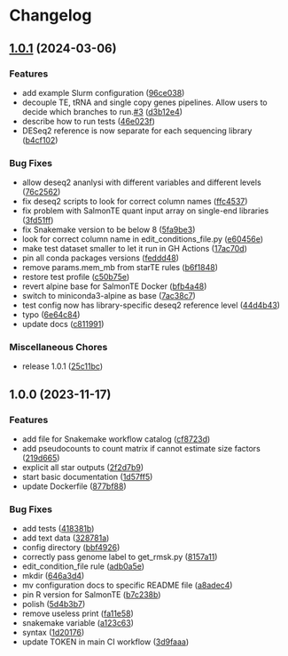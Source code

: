 # Changelog

## [1.0.1](https://github.com/boulardlab/3t-seq/compare/v1.0.0...v1.0.1) (2024-03-06)


### Features

* add example Slurm configuration ([96ce038](https://github.com/boulardlab/3t-seq/commit/96ce0383c48844a7691342dca721a9a1bb64440f))
* decouple TE, tRNA and single copy genes pipelines. Allow users to decide which branches to run.[#3](https://github.com/boulardlab/3t-seq/issues/3) ([d3b12e4](https://github.com/boulardlab/3t-seq/commit/d3b12e4017c69df6a91c929088cd6641c8790bbb))
* describe how to run tests ([46e023f](https://github.com/boulardlab/3t-seq/commit/46e023f37e9cfbd96b669695027587fa4888d1f4))
* DESeq2 reference is now separate for each sequencing library ([b4cf102](https://github.com/boulardlab/3t-seq/commit/b4cf10264ffd7bc33ad01ef3e4ae1d12482e3718))


### Bug Fixes

* allow deseq2 ananlysi with different variables and different levels ([76c2562](https://github.com/boulardlab/3t-seq/commit/76c2562501c091b615640a0ec3973a814ec6cca3))
* fix deseq2 scripts to look for correct column names ([ffc4537](https://github.com/boulardlab/3t-seq/commit/ffc4537558e28ba5ee278975d63fb7958d8f3384))
* fix problem with SalmonTE quant input array on single-end libraries ([3fd51ff](https://github.com/boulardlab/3t-seq/commit/3fd51fff87474b1243f7844d4699eb34e445e352))
* fix Snakemake version to be below 8 ([5fa9be3](https://github.com/boulardlab/3t-seq/commit/5fa9be31940270c93024a8cf6a5190215a58ea7d))
* look for correct column name in edit_conditions_file.py ([e60456e](https://github.com/boulardlab/3t-seq/commit/e60456ed4c3e471b21417c2dc4126c46b6d91382))
* make test dataset smaller to let it run in GH Actions ([17ac70d](https://github.com/boulardlab/3t-seq/commit/17ac70d120fd772f369c76d9514e260b2a31746d))
* pin all conda packages versions ([feddd48](https://github.com/boulardlab/3t-seq/commit/feddd48cd06365923fbee22ffc5385a6ec7bebfb))
* remove params.mem_mb from starTE rules ([b6f1848](https://github.com/boulardlab/3t-seq/commit/b6f18484851a60224d1520166b68ed0df9c2c5f0))
* restore test profile ([c50b75e](https://github.com/boulardlab/3t-seq/commit/c50b75ebb4e27459c58e298b1546729b651efc83))
* revert alpine base for SalmonTE Docker ([bfb4a48](https://github.com/boulardlab/3t-seq/commit/bfb4a48f156494a8605dd385c34da6b468c60d1c))
* switch to miniconda3-alpine as base ([7ac38c7](https://github.com/boulardlab/3t-seq/commit/7ac38c79ed9f88fb2a0d93d0cae99302cc752563))
* test config now has library-specific deseq2 reference level ([44d4b43](https://github.com/boulardlab/3t-seq/commit/44d4b43565939785370fa4b1233ec025c1c08614))
* typo ([6e64c84](https://github.com/boulardlab/3t-seq/commit/6e64c848bd9b1765329bac1d8a0a075b98546878))
* update docs ([c811991](https://github.com/boulardlab/3t-seq/commit/c811991b8186ae6aba348964fbbb1c01096292b8))


### Miscellaneous Chores

* release 1.0.1 ([25c11bc](https://github.com/boulardlab/3t-seq/commit/25c11bc0886cf580768fd61ac373ceaca97b997c))

## 1.0.0 (2023-11-17)


### Features

* add file for Snakemake workflow catalog ([cf8723d](https://github.com/boulardlab/3t-seq/commit/cf8723d5883490917ded763e23468eef14529598))
* add pseudocounts to count matrix if cannot estimate size factors ([219d665](https://github.com/boulardlab/3t-seq/commit/219d66534c0b2c7ba8c7b9440d7de7c1d5d7774c))
* explicit all star outputs ([2f2d7b9](https://github.com/boulardlab/3t-seq/commit/2f2d7b9d747fd3e417cc6b70b9e8c8530c4a619b))
* start basic documentation ([1d57ff5](https://github.com/boulardlab/3t-seq/commit/1d57ff57d3e081914db188ac4ea5ca8ca2165fd9))
* update Dockerfile ([877bf88](https://github.com/boulardlab/3t-seq/commit/877bf8846652c89035864a97cc83945bc0217a19))


### Bug Fixes

* add tests ([418381b](https://github.com/boulardlab/3t-seq/commit/418381be91cbba78942f953a11a23d4c819db230))
* add text data ([328781a](https://github.com/boulardlab/3t-seq/commit/328781a3ee4721c6501968f98cf05f703fe70bf5))
* config directory ([bbf4926](https://github.com/boulardlab/3t-seq/commit/bbf492680d9cb1807719818ae2c126506b755715))
* correctly pass genome label to get_rmsk.py ([8157a11](https://github.com/boulardlab/3t-seq/commit/8157a11836f56526c70ef94511ae50ff658196b2))
* edit_condition_file rule ([adb0a5e](https://github.com/boulardlab/3t-seq/commit/adb0a5ec36bd4fdab975d00fba255a7ecf3505de))
* mkdir ([646a3d4](https://github.com/boulardlab/3t-seq/commit/646a3d4fa781622f3abdab9baaf862ab8baddb32))
* mv configuration docs to specific README file ([a8adec4](https://github.com/boulardlab/3t-seq/commit/a8adec4e0c5e1efdfe8cc68cfc326bae7b48c02d))
* pin R version for SalmonTE ([b7c238b](https://github.com/boulardlab/3t-seq/commit/b7c238baafd2510295944cfebe21d6af76a93b17))
* polish ([5d4b3b7](https://github.com/boulardlab/3t-seq/commit/5d4b3b70e62eeec3f9dde11f203349f669773b6d))
* remove useless print ([fa11e58](https://github.com/boulardlab/3t-seq/commit/fa11e58041ab6427b6aea8737e9a3abedd6408ad))
* snakemake variable ([a123c63](https://github.com/boulardlab/3t-seq/commit/a123c63128c31f11cdc41093e1d6adb14dc8829e))
* syntax ([1d20176](https://github.com/boulardlab/3t-seq/commit/1d201761d5f4489ecee120f718d1f1a94460f948))
* update TOKEN in main CI workflow ([3d9faaa](https://github.com/boulardlab/3t-seq/commit/3d9faaa92e4e51a1059d18b73fcba03fdc8a12f1))
